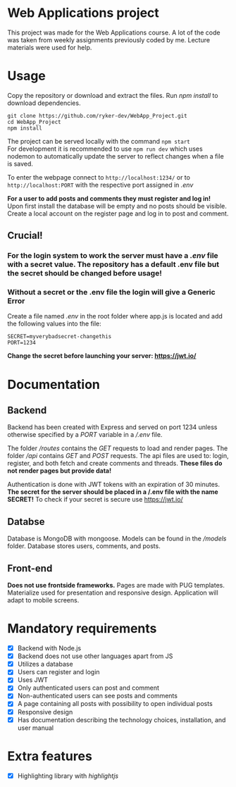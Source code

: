 # Web Applications project
This project was made for the Web Applications course. A lot of the code was taken from weekly assignments previously coded by me. Lecture materials were used for help.

# Usage
Copy the repository or download and extract the files. Run *npm install* to download dependencies.
```
git clone https://github.com/ryker-dev/WebApp_Project.git
cd WebApp_Project
npm install
```

The project can be served locally with the command `npm start`  
For development it is recommended to use `npm run dev` which uses nodemon to automatically update the server to reflect changes when a file is saved.  

To enter the webpage connect to `http://localhost:1234/` or to `http://localhost:PORT` with the respective port assigned in *.env*

**For a user to add posts and comments they must register and log in!**  
Upon first install the database will be empty and no posts should be visible. Create a local account on the register page and log in to post and comment.

## Crucial!
### For the login system to work the server **must** have a *.env* file with a secret value. The repository has a default .env file but __the secret should be changed before usage!__  
### Without a secret or the .env file the login will give a Generic Error

Create a file named *.env* in the root folder where app.js is located and add the following values into the file:
```
SECRET=myverybadsecret-changethis
PORT=1234
```
**Change the secret before launching your server: https://jwt.io/**
# Documentation

## Backend
Backend has been created with Express and served on port 1234 unless otherwise specified by a *PORT* variable in a */.env* file.

The folder */routes* contains the *GET* requests to load and render pages.
The folder */api* contains *GET* and *POST* requests. The api files are used to: login, register, and both fetch and create comments and threads. **These files do not render pages but provide data!**

Authentication is done with JWT tokens with an expiration of 30 minutes. **The secret for the server should be placed in a /.env file with the name SECRET!**
To check if your secret is secure use https://jwt.io/

## Databse
Database is MongoDB with mongoose. Models can be found in the */models* folder. Database stores users, comments, and posts.

## Front-end
__Does not use frontside frameworks.__ Pages are made with PUG templates.  
Materialize used for presentation and responsive design. Application will adapt to mobile screens.

# Mandatory requirements
- [X] Backend with Node.js
- [X] Backend does not use other languages apart from JS
- [X] Utilizes a database
- [X] Users can register and login
- [X] Uses JWT
- [X] Only authenticated users can post and comment
- [X] Non-authenticated users can see posts and comments
- [X] A page containing all posts with possibility to open individual posts
- [X] Responsive design
- [X] Has documentation describing the technology choices, installation, and user manual

# Extra features
- [X] Highlighting library with *highlightjs*
